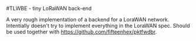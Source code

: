 #TLWBE - tiny LoRaWAN back-end

A very rough implementation of a backend for a LoraWAN network.
Intentially doesn't try to implement everything in the LoraWAN spec.
Should be used together with https://github.com/fifteenhex/pktfwdbr.

